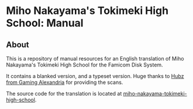 [//]: <> (This readme is in the markdown format. Please preview in a markdown parser.)

# Miho Nakayama's Tokimeki High School: Manual

## About
This is a repository of manual resources for an English translation of Miho Nakayama's Tokimeki High School for the Famicom Disk System.

It contains a blanked version, and a typeset version. Huge thanks to [Hubz from Gaming Alexandria](https://www.gamingalexandria.com/wp/2018/10/nakayama-miho-no-tokimeki-high-school/) for providing the scans.

The source code for the translation is located at [miho-nakayama-tokimeki-high-school](https://github.com/romh-acking/miho-nakayama-tokimeki-high-school).
